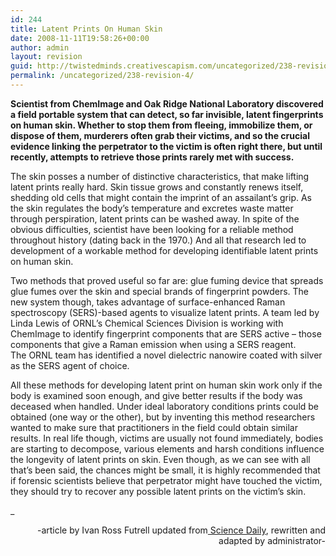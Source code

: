 ```yaml
---
id: 244
title: Latent Prints On Human Skin
date: 2008-11-11T19:58:26+00:00
author: admin
layout: revision
guid: http://twistedminds.creativescapism.com/uncategorized/238-revision-4/
permalink: /uncategorized/238-revision-4/
---
```

<p class="dropcap-first">
  <strong>Scientist from ChemImage and Oak Ridge National Laboratory discovered a field portable system that can detect, so far invisible, latent fingerprints on human skin. Whether to stop them from fleeing, immobilize them, or dispose of them, murderers often grab their victims, and so the crucial evidence linking the perpetrator to the victim is often right there, but until recently, attempts to retrieve those prints rarely met with success.</strong>
</p>

The skin posses a number of distinctive characteristics, that make lifting latent prints really hard. Skin tissue grows and constantly renews itself, shedding old cells that might contain the imprint of an assailant&#8217;s grip. As the skin regulates the body&#8217;s temperature and excretes waste matter through perspiration, latent prints can be washed away. In spite of the obvious difficulties, scientist have been looking for a reliable method throughout history (dating back in the 1970.) And all that research led to development of a workable method for developing identifiable latent prints on human skin.

Two methods that proved useful so far are: glue fuming device that spreads glue fumes over the skin and special brands of fingerprint powders. The new system though, takes advantage of surface-enhanced Raman spectroscopy (SERS)-based agents to visualize latent prints. A team led by Linda Lewis of ORNL&#8217;s Chemical Sciences Division is working with ChemImage to identify fingerprint components that are SERS active &#8211; those components that give a Raman emission when using a SERS reagent.  
The ORNL team has identified a novel dielectric nanowire coated with silver as the SERS agent of choice.

All these methods for developing latent print on human skin work only if the body is examined soon enough, and give better results if the body was deceased when handled. Under ideal laboratory conditions prints could be obtained (one way or the other), but by inventing this method researchers wanted to make sure that practitioners in the field could obtain similar results. In real life though, victims are usually not found immediately, bodies are starting to decompose, various elements and harsh conditions influence the longevity of latent prints on skin. Even though, as we can see with all that&#8217;s been said, the chances might be small, it is highly recommended that if forensic scientists believe that perpetrator might have touched the victim, they should try to recover any possible latent prints on the victim&#8217;s skin.

_</p> 

<p style="text-align: right;">
  -article by Ivan Ross Futrell updated from<a href="http://www.sciencedaily.com" title="science daily"> Science Daily</a>, rewritten and adapted by administrator-
</p>

</em>